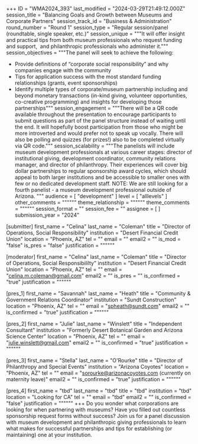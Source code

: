 +++
ID = "WMA2024_393"
last_modified = "2024-03-29T21:49:12.000Z"
session_title = "Balancing Goals and Growth between Museums and Corporate Partners"
session_track_id = "Business & Administration"
round_number = "Round 1"
session_type = "Regular session/panel (roundtable, single speaker, etc.)"
session_unique = """It will offer insight and practical tips from both museum professionals who request funding and support,  and philanthropic professionals who administer it."""
session_objectives = """The panel will seek to achieve the following:
- Provide definitions of “corporate social responsibility” and why companies engage with the community
- Tips for application success with the most standard funding relationships (grants, event sponsorships)
- Identify multiple types of corporate/museum partnership including and beyond monetary transactions (in-kind giving, volunteer opportunities, co-creative programming) and insights for developing those partnerships"""
session_engagement = """There will be a QR code available throughout the presentation to encourage participants to submit questions as part of the panel structure instead of waiting until the end. It will hopefully boost participation from those who might be more introverted and would prefer not to speak up vocally. There will also be polling and quizzes (for prizes!) also to be completed virtually via QR code."""
session_scalability = """The panelists will include museum development professionals at various career stages: director of institutional giving, development coordinator, community relations manager, and director of philanthropy. Their experiences will cover big dollar partnerships to regular sponsorship award cycles, which should appeal to both larger institutions and be accessible to smaller ones with few or no dedicated development staff. NOTE: We are still looking for a fourth panelist - a museum development professional outside of Arizona.
"""
audience = [ "development" ]
level = [ "alllevels" ]
other_comments = """"""
theme_relationship = """"""
theme_comments = """"""
session_format = ""
session_fee = ""
assignee = [  ]
submission_year = "2024"

[submitter]
first_name = "Celina"
last_name = "Coleman"
title = "Director of Operations, Social Responsibility"
institution = "Desert Financial Credit Union"
location = "Phoenix, AZ"
tel = ""
email = ""
email2 = ""
is_mod = "false"
is_pres = "false"
justification = """"""

[moderator]
first_name = "Celina"
last_name = "Coleman"
title = "Director of Operations, Social Responsibililty"
institution = "Desert Financial Credit Union"
location = "Phoenix, AZ"
tel = ""
email = "celina.m.coleman@gmail.com"
email2 = ""
is_pres = ""
is_confirmed = "true"
justification = """"""

[pres_1]
first_name = "Savannah"
last_name = "Heath"
title = "Community & Government Relations Coordinator"
institution = "Sundt Construction"
location = "Phoenix, AZ"
tel = ""
email = "spheath@sundt.com"
email2 = ""
is_confirmed = "true"
justification = """"""

[pres_2]
first_name = "Julie"
last_name = "Winslett"
title = "Independent Consultant"
institution = "Formerly Desert Botanical Garden and Arizona Science Center"
location = "Phoenix, AZ"
tel = ""
email = "julie.winslett@gmail.com"
email2 = ""
is_confirmed = "true"
justification = """"""

[pres_3]
first_name = "Stella"
last_name = "O'Rourke"
title = "Director of Philanthropy and Special Events"
institution = "Arizona Coyotes"
location = "Phoenix, AZ"
tel = ""
email = "sorourke@arizonacoyotes.com (currently on maternity leave)"
email2 = ""
is_confirmed = "true"
justification = """"""

[pres_4]
first_name = "tbd"
last_name = "tbd"
title = "tbd"
institution = "tbd"
location = "Looking for CA"
tel = ""
email = "tbd"
email2 = ""
is_confirmed = "false"
justification = """"""
+++
Do you wonder what corporations are looking for when partnering with museums? Have you filled out countless sponsorship request forms without success? Join us for a panel discussion with museum development and philanthropic giving professionals to learn what makes for successful partnerships and tips for establishing (or maintaining) one at your institution.

